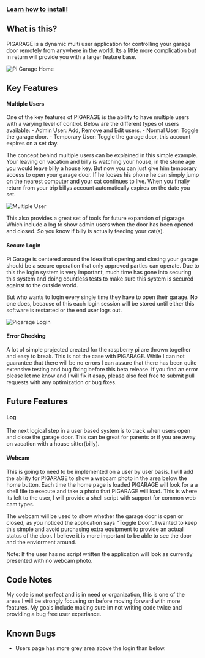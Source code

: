### [Learn how to install!](https://github.com/chrisburgin95/pigarage/wiki/Installation)
## What is this?
PIGARAGE is a dynamic multi user application for controlling your garage door
remotely from anywhere in the world. Its a little more complication but in
return will provide you with a larger feature base.

![Pi Garage Home](http://i.imgur.com/D7vS2HI.png)


## Key Features
#### Multiple Users
One of the key features of PIGARAGE is the ability to have multiple users with
a varying level of control. Below are the different types of users available:
    - Admin User: Add, Remove and Edit users.
    - Normal User: Toggle the garage door.
    - Temporary User: Toggle the garage door, this account expires on a set day.

The concept behind multiple users can be explained in this simple example.
    Your leaving on vacation and billy is watching your house, in the stone
    age you would leave billy a house key. But now you can just give him
    temporary access to open your garage door. If he looses his phone he can
    simply jump on the nearest computer and your cat continues to live. When
    you finally return from your trip billys account automatically expires on
    the date you set.

![Multiple User](http://i.imgur.com/rjRuYSy.png)

This also provides a great set of tools for future expansion of pigarage. Which
include a log to show admin users when the door has been opened and closed. So
you know if billy is actually feeding your cat(s).

#### Secure Login
Pi Garage is centered around the Idea that opening and closing your garage should be a secure operation that only approved parties can operate. Due to this the login system is very important, much time has gone into securing this system and doing countless tests to make sure this system is secured against to the outside world.

But who wants to login every single time they have to open their garage. No one does, because of this each login session will be stored until either this software is restarted or the end user logs out.

![Pigarage Login](http://i.imgur.com/7wxUytC.png)

#### Error Checking
A lot of simple projected created for the raspberry pi are thrown together and
easy to break. This is not the case with PIGARAGE. While I can not guarantee
that there will be no errors I can assure that there has been quite extensive
testing and bug fixing before this beta release. If you find an error please
let me know and I will fix it asap, please also feel free to submit pull
requests with any optimization or bug fixes.


## Future Features
#### Log
The next logical step in a user based system is to track when users open
and close the garage door. This can be great for parents or if you are
away on vacation with a house sitter(billy).



#### Webcam
This is going to need to be implemented on a user by user basis. I will
add the ability for PIGARAGE to show a webcam photo in the area below the
home button. Each time the home page is loaded PIGARAGE will look for a
a shell file to execute and take a photo that PIGARAGE will load. This is
where its left to the user, I will provide a shell script with support for
common web cam types.

The webcam will be used to show whether the garage door is open or closed,
as you noticed the application says "Toggle Door". I wanted to keep this
simple and avoid purchasing extra equipment to provide an actual status of
the door. I believe it is more important to be able to see the door and the
enviorment around.

Note: If the user has no script written the application will look as currently
presented with no webcam photo.



## Code Notes
My code is not perfect and is in need or organization, this is one of the areas
I will be strongly focusing on before moving forward with more features. My
goals include making sure im not writing code twice and providing a bug free
user experiance.

## Known Bugs
- Users page has more grey area above the login than below.
